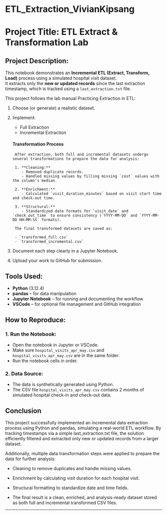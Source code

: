 # ETL_Extraction_VivianKipsang

# Project Title: ETL Extract & Transformation Lab

## Project Description:
This notebook demonstrates an **Incremental ETL (Extract, Transform, Load)** process using a simulated hospital visit dataset.  
It extracts only the **new or updated records** since the last extraction timestamp, which is tracked using a `last_extraction.txt` file.

This project follows the lab manual Practicing Extraction in ETL:
1. Choose (or generate) a realistic dataset.
2. Implement:
    - Full Extraction
     - Incremental Extraction

    #### Transformation Process

        After extraction, both full and incremental datasets undergo several transformations to prepare the data for analysis:
        
        1. **Cleaning:**  
           - Removed duplicate records.
           - Handled missing values by filling missing `cost` values with the column's median.
        
        2. **Enrichment:**  
           - Calculated `visit_duration_minutes` based on visit start time and check-out time.
        
        3. **Structural:**  
           - Standardized date formats for `visit_date` and `check_out_time` to ensure consistency (`YYYY-MM-DD` and `YYYY-MM-DD HH:MM:SS` formats).
        
        The final transformed datasets are saved as:
        
        - `transformed_full.csv`
        - `transformed_incremental.csv`

3. Document each step clearly in a Jupyter Notebook.
4. Upload your work to GitHub for submission.

##  Tools Used:
- **Python** (3.12.4)
- **pandas** – for data manipulation
- **Jupyter Notebook** – for running and documenting the workflow
- **VSCode** – for optional file management and GitHub integration


##  How to Reproduce:

### 1. Run the Notebook:
- Open the notebook in Jupyter or VSCode.
- Make sure `hospital_visits_apr_may.csv` and `hospital_visits_apr_may.csv` are in the same folder.
- Run the notebook cells in order.

### 2. Data Source:
- The data is synthetically generated using Python.
- The CSV file `hospital_visits_apr_may.csv` contains 2 months of simulated hospital check-in and check-out data.

## Conclusion 
This project successfully implemented an incremental data extraction process using Python and pandas, simulating a real-world ETL workflow.
By tracking timestamps via a simple last_extraction.txt file, the solution efficiently filtered and extracted only new or updated records from a larger dataset.

Additionally, multiple data transformation steps were applied to prepare the data for further analysis:

- Cleaning to remove duplicates and handle missing values.

- Enrichment by calculating visit duration for each hospital visit.

- Structural formatting to standardize date and time fields.

- The final result is a clean, enriched, and analysis-ready dataset stored as both full and incremental transformed CSV files.



---

